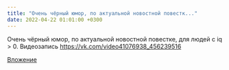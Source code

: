 ```yaml
---
title: "Очень чёрный юмор, по актуальной новостной повестк..."
date: 2022-04-22 01:01:00 +0300
---
```


Очень чёрный юмор, по актуальной новостной повестке, для людей с iq > 0.
Видеозапись
https://vk.com/video41076938_456239516

[Вложение](https://vk.com/video41076938_456239516)
